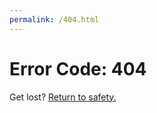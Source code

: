 ```yaml
---
permalink: /404.html
---
```


<!DOCTYPE html>
<html>
<body>
<h1>Error Code: 404</h1>
<p>Get lost? <a href="index.html">Return to safety.</a> </p>
</body>
</html>